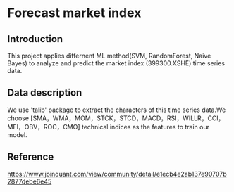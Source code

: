 # Forecast market index

## Introduction
This project applies differnent ML method(SVM, RandomForest, Naive Bayes) to analyze and predict the market index (399300.XSHE) time series data.

## Data description
We use 'talib' package to extract the characters of this time series data.We choose [SMA，WMA，MOM，STCK，STCD，MACD，RSI，WILLR，CCI，MFI，OBV，ROC，CMO] technical indices as the features to train our model.

## Reference
https://www.joinquant.com/view/community/detail/e1ecb4e2ab137e90707b2877debe6e45
